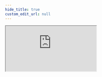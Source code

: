 ```yaml
---
hide_title: true
custom_edit_url: null
---
```

<iframe className="doc-iframe" title="SignUpDocs" src="https://lively-flower-064383f03.4.azurestaticapps.net/tae"></iframe>
<!--<iframe className="doc-iframe" title="SignUpDocs" src="https://thankfulZZZ-water-06a6c0b03.5.azurestaticapps.net/tae"></iframe>-->
<!-- Travel & Expense Proxy page, links to external site -->
